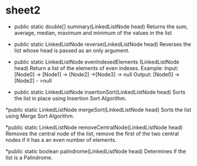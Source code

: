 # sheet2
* public static double[] summary(LinkedListNode head)
Returns the sum, average, median, maximum and minimum
of the values in the list

* public static LinkedListNode reverse(LinkedListNode head)
Reverses the list whose head is passed as an only argument.

* public static LinkedListNode evenIndexedElements
(LinkedListNode head)
Return a list of the elements of even indexes.
Example:
Input: [Node0] -> [Node1] -> [Node2] ->[Node3] -> null
Output: [Node0] -> [Node2] - >null

* public static LinkedListNode insertionSort(LinkedListNode head)
Sorts the list in place using Insertion Sort Algorithm.

*public static LinkedListNode mergeSort(LinkedListNode head)
Sorts the list using Merge Sort Algorithm.

*public static LinkedListNode removeCentralNode(LinkedListNode head)
Removes the central node of the list, remove the first of the two central nodes if it has
a an even number of elements.

*public static boolean palindrome(LinkedListNode head)
Determines if the list is a Palindrome.
